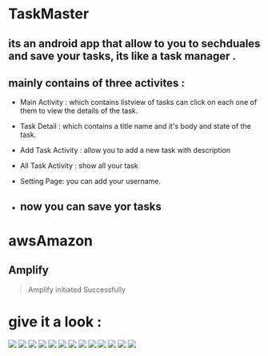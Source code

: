 # TaskMaster

## its an android app that allow to you to sechduales and save your tasks, its like a task manager .
## mainly contains of three activites :
* Main Activity : which contains listview of tasks can click on each one of them to view the details of the task.

* Task Detail : which contains a title name and it's body and state of the task.

* Add Task Activity : allow you to add a new task with description
* All Task Activity : show all your task
* Setting Page: you can add your username.
* ## now you can save yor tasks

# awsAmazon 
## Amplify 
> Amplify initiated Successfully 


# give it a look :

![](RecyculerList1.jpg)
![](RecyculerList2.jpg)
![](taskA.jpg)
![](taskB.jpg)
![](taskC.jpg)
![](taskD.jpg)
![](SavedTask.png)
![](DetailSavedTask.png)
![](AddTask.png)
![](Screenshot_20210815-180606.png)
![](Screenshot_20210815-180911.png)
![](Screenshot_20210815-182350.png)
![](Screenshot_20210817_210327.png)








